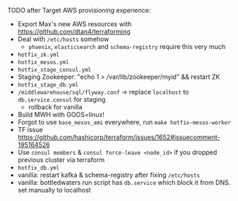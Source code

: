 TODO after Target AWS provisioning experience:

* Export Max's new AWS resources with https://github.com/dtan4/terraforming
* Deal with `/etc/hosts` somehow
	* `phoenix`, `elasticsearch` and `schema-registry` require this very much
* `hotfix_zk.yml`
* `hotfix_mesos.yml`
* `hotfix_stage_consul.yml`
* Staging Zookeeper: "echo 1 > /var/lib/zookeeper/myid" && restart ZK
* `hotfix_stage_db.yml`
* `/middlewarehouse/sql/flyway.conf` -> replace `localhost` to `db.service.consul` for staging
	* rollback for vanilla
* Build MWH with GOOS=linux!
* Forgot to use `base_mesos_ami` everywhere, run `make hotfix-mesos-worker`
* TF issue https://github.com/hashicorp/terraform/issues/1652#issuecomment-195164526
* Use `consul members` & `consul force-leave <node_id>` if you dropped previous cluster via terraform
* `hotfix_db.yml`
* vanilla: restart kafka & schema-registry after fixing `/etc/hosts`
* vanilla: bottledwaters run script has `db.service` which block it from DNS. set manually to localhost